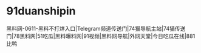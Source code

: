 # 91duanshipin
黑料网-0611-黑料不打烊入口|Telegram频道传送门|74猫导航主站|74猫传送门|78黑料网|51吃瓜|黑料曝料网|91视频|黑料网导航|外网天堂|今日吃瓜在线|881比鸭
